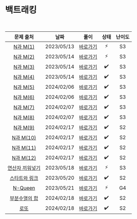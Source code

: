 # 백트래킹

<br>

|                        문제 출처                         |    날짜    |          풀이          | 상태 | 난이도 |
| :------------------------------------------------------: | :--------: | :--------------------: | :--: | :----: |
|    [N과 M(1)](https://www.acmicpc.net/problem/15649)     | 2023/05/13 | [바로가기](./15649.js) |  ⚡  |   S3   |
|    [N과 M(2)](https://www.acmicpc.net/problem/15650)     | 2023/05/14 | [바로가기](./15650.js) |  ⚡  |   S3   |
|    [N과 M(3)](https://www.acmicpc.net/problem/15651)     | 2023/05/14 | [바로가기](./15651.js) |  ✔️  |   S3   |
|    [N과 M(4)](https://www.acmicpc.net/problem/15652)     | 2023/05/14 | [바로가기](./15652.js) |  ✔️  |   S3   |
|    [N과 M(5)](https://www.acmicpc.net/problem/15654)     | 2024/02/06 | [바로가기](./15654.js) |  ✔️  |   S3   |
|    [N과 M(6)](https://www.acmicpc.net/problem/15655)     | 2024/02/06 | [바로가기](./15655.js) |  ✔️  |   S3   |
|    [N과 M(7)](https://www.acmicpc.net/problem/15656)     | 2024/02/07 | [바로가기](./15656.js) |  ✔️  |   S3   |
|    [N과 M(8)](https://www.acmicpc.net/problem/15657)     | 2024/02/07 | [바로가기](./15657.js) |  ✔️  |   S3   |
|    [N과 M(9)](https://www.acmicpc.net/problem/15663)     | 2024/02/17 | [바로가기](./15663.js) |  ✔️  |   S2   |
|    [N과 M(10)](https://www.acmicpc.net/problem/15664)    | 2024/02/17 | [바로가기](./15664.js) |  ✔️  |   S2   |
|    [N과 M(11)](https://www.acmicpc.net/problem/15665)    | 2024/02/17 | [바로가기](./15665.js) |  ✔️  |   S2   |
|    [N과 M(12)](https://www.acmicpc.net/problem/15666)    | 2024/02/17 | [바로가기](./15666.js) |  ✔️  |   S2   |
| [연산자 끼워넣기](https://www.acmicpc.net/problem/14888) | 2023/05/18 | [바로가기](./14888.js) |  ⚡  |   S3   |
|  [스타트와 링크](https://www.acmicpc.net/problem/14889)  | 2023/05/20 | [바로가기](./14889.js) |  ✔️  |   S2   |
|     [N-Queen](https://www.acmicpc.net/problem/9663)      | 2023/05/21 | [바로가기](./9663.js)  |  ⚡  |   G4   |
|  [부분수열의 합](https://www.acmicpc.net/problem/1182)   | 2024/02/18 | [바로가기](./1182.js)  |  ✔️  |   S2   |
|       [로또](https://www.acmicpc.net/problem/6603)       | 2024/02/18 | [바로가기](./6603.js)  |  ✔️  |   S2   |
